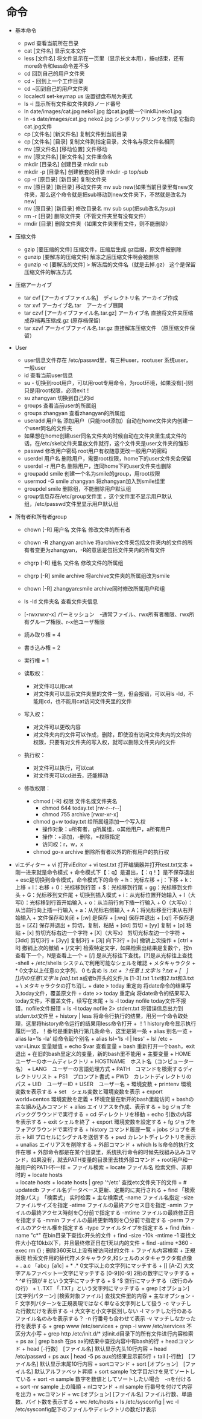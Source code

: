 # 命令


 - 基本命令
    + pwd 查看当前所在目录
    + cat [文件名]  显示文本文件
    + less [文件名] 将文件显示在一页里（显示长文本用），按q结束，还有more命令和less命令差不多
    + cd 回到自己的用户文件夹
    + cd - 回到上一个工作目录
    + cd ~回到自己的用户文件夹
    + localectl set-keymap us 设置键盘布局为美式
    + ls -i 显示所有文件和文件夹的iノード番号
    + ln date/images/cat.jpg neko1.jpg  给cat.jpg做一个link叫neko1.jpg
    + ln -s date/images/cat.jpg neko2.jpg シンボリックリンクを作成 它指向cat.jpg文件
    + cp [文件名] [新文件名]    复制文件到当前目录
    + cp [文件名] [目录]    复制文件到指定目录，文件名与原文件名相同
    + mv [原文件名] [移动位置]  文件移动
    + mv [原文件名] [新文件名]  文件重命名
    + mkdir [目录名]    创建目录    mkdir sub
    + mkdir -p [目录名]   创建嵌套的目录  mkdir -p top/sub
    + cp -r [原目录] [新目录]  复制文件夹
    + mv [原目录] [新目录]  移动文件夹  mv sub new(如果当前目录里有new文件夹，那么这个命令就是把sub移动到new文件夹下，不然就是改名为new)
    + mv [原目录] [新目录]  修改目录名  mv sub sup(把sub改名为sup)
    + rm -r [目录]  删除文件夹（不管文件夹里有没有文件）
    + rmdir [目录]  删除文件夹（如果文件夹里有文件，则不能删除）

  - 压缩文件
    + gzip [要压缩的文件]   压缩文件，压缩后生成.gz后缀，原文件被删除
    + gunzip [要解冻的压缩文件] 解冻之后压缩文件啊会被删除
    + gunzip -c [要解冻的文件] > 解冻后的文件名（就是去掉.gz）  这个是保留压缩文件的解冻方式
  
  - 压缩アーカイブ
    + tar cvf [アーカイブファイル名]　ディレクトリ名    アーカイブ作成
    + tar xvf アーカイブ名.tar　アーカイブ展開
    + tar czvf [アーカイブファイル名.tar.gz] アーカイブ名   直接将文件夹压缩成存档再压缩成.gz   (原存档保留)
    + tar xzvf アーカイブファイル名.tar.gz  直接解冻压缩文件    （原压缩文件保留）

  - User
    + user信息文件存在 /etc/passwd里，有三种user，rootuser 系统user，一般user
    + id 查看当前user信息
    + su -  切换到root用户，可以用root专用命令，为root环境，如果没有[-]则只是用root权限，必须exit！
    + su zhangyan 切换到自己的id
    + groups 查看当前user的所属组
    + groups zhangyan 查看zhangyan的所属组
    + useradd 用户名 添加用户（只能root添加）自动在home文件夹内创建一个user同名的文件夹
    + 如果想在home创建user同名文件夹的时候自动在文件夹里生成文件的话，在/etc/skel文件夹里放文件就行，这个文件夹是user文件夹的雏形
    + passwd 修改用户密码 root用户有权随意更改一般用户的密码
    + userdel 用户名    删除用户，需要root权限，home下的user文件夹会保留
    + userdel -r 用户名 删除用户，连同home下的user文件夹也删除
    + groupadd smile    创建一个名为smile的group，用root权限
    + usermod -G smile zhangyan 将zhangyan加入到smile组里
    + groupdel smile    删除组，不能删除用户默认组 
    + group信息存在/etc/group文件里 ，这个文件里不显示用户默认组，/etc/passwd文件里显示用户默认组

  - 所有者和所有者group
    + chown [-R] 用户名 文件名  修改文件的所有者
    + chown -R zhangyan archive 将archive文件夹包括文件夹内的文件的所有者变更为zhangyan，-R的意思是包括文件夹内的所有文件
    + chgrp [-R] 组名   文件名  修改文件的所属组
    + chgrp [-R] smile archive  将archive文件夹的所属组改为smile
    + chown [-R] zhangyan:smile archive同时修改所属用户和组
    + ls -ld 文件夹名   查看文件夹信息
    + [-rwxrwxr-x] パーミッション　-通常ファイル、rwx所有者権限、rwx所有グループ権限、r-x他ユーザ権限
    + 読み取り権 = 4
    + 書き込み権 = 2
    + 実行権 = 1

    + 读取权：
      + 对文件可以用cat
      + 对文件夹可以显示文件夹里的文件一览，但会报错，可以用ls -ld，不能用cd，也不能用cat访问文件夹里的文件
    + 写入权：
      + 对文件可以更改内容
      + 对文件夹内的文件可以作成，删除，即使没有访问文件夹内的文件的权限，只要有对文件夹的写入权，就可以删除文件夹内的文件
    + 执行权：
      + 对文件可以执行，可以cat
      + 对文件夹可以cd进去，还能移动
    + 修改权限：
      + chmod [-R] 权限 文件名或文件夹名
        + chmod 644 today.txt [rw-r--r--]
        + chmod 755 archive   [rwxr-xr-x]
      + chmod g+w today.txt 给所属组添加一个写入权
        + 操作对象：u所有者，g所属组，o其他用户，a所有用户
        + 操作：+添加，-删除，=权限指定
        + 访问权：r，w，x
      + chmod go-x archive 删除所有者以外的所有用户的执行权
  - viエディター
        + vi    打开viEditor
        + vi test.txt   打开编辑器并打开test.txt文本
        + 刚一进来就是命令模式
        + 命令模式下【：q】是退出，【：q！】是不保存退出
        + esc是切换到命令模式，命令模式下的命令
          + h：光标左移
          + j：下移
          + k：上移
          + l：右移
          + 0：光标移到行首
          + $：光标移到行尾
          + gg：光标移到文件头
          + G：光标移到文件尾
        + 切换到插入模式
          + i：从光标位置开始输入
          + I（大写i）：光标移到行首开始输入
          + o：从当前行向下插一行输入
          + O（大写o）：从当前行向上插一行输入
          + a：从光标右侧输入
          + A；将光标移至行末从右开始输入
        + 文件保存和关闭
          + [:w]    是保存
          + [:wq]   保存并退出
          + [:q!]   不保存退出
          + [ZZ]    保存并退出
        + 剪切，复制，粘贴
        + [dd]  剪切
        + [yy]  复制
        + [p]   粘贴
        + [x]   剪切光标右边一个字符
        + [X]（大写x）   剪切光标左边一个字符
        + [3dd] 剪切3行
        + [3yy] 复制3行
        + [3j]  向下3行
        + [u]   撤销上次操作
        + [ctrl + R]    撤销上次的撤销
        + [/文字]   检索特定文字，如果检索出结果是复数个，按n查看下一个，N是查看上一个
        + [/]   是从光标往下查找，[?]是从光标往上查找
    -shell
        + /etc/shells   システムで利用可能なシェルを確認
        + メタキャラクタ
        + * 0文字以上任意の文字列、０も含め     ls *.txt
        + ？任意１文字                          ls ?.txt
        + [　]　[]内の任意1文字                 ls [ab]*.txt a或者b开头的文件,ls [1-3].txt  1.txt和2.txt和3.txt
        + \ メタキャラクタの打ち消し
        + date > today 重定向 将date命令的结果写入today文件，覆盖原文件
        + date >> today 重定向 将date命令的结果写入today文件，不覆盖文件，续写在末尾
        + ls -l today nofile    today文件不报错，nofile文件报错
        + ls -l today nofile 2> stderr.txt  将错误信息出力到stderr.txt文件里
        + history | less    将命令行执行的结果，用另一个命令取处理，这里将history命令运行的结果用less命令打开
        + ！1   history命令显示执行履历一览，！番号是重新执行第几条命令，这里是第一条
        + alias 别名一览
        + alias la='ls -la' 给命令起个别名
        + alias lsl='ls -l | less'
        + lsl /etc
        + var=Linux 变量赋值
        + echo $var 查看变量
        + bash 重新打开一个bash，exit退出
        + 在旧的bash里定义的变量，新的bash里不能用
        + 主要变量
          + HOME ユーザーのホームディレクトリ
          + HOSTNAME　ホスト名（コンピューター名）
          + LANG　ユーザーの言語処理方式
          + PATH　コマンドを検索するディレクトリリスト
          + PS1　プロンプト書式
          + PWD　カレントディレクトリのパス
          + UID　ユーザーID
          + USER　ユーザー名
        + 環境変数
          + printenv 環境変数を表示する
          + set　シェル変数と環境変数を表示
          + export world=centos 環境変数を定義
          + 环境变量在新开的bash里能访问
        + bashの主な組み込みコマンド
          + alias   エイリアスを作成、表示する
          + bg      ジョブをバックグラウンドで実行する
          + cd      ディレクトリを移動
          + echo    引数の内容を表示する
          + exit    シェルを終了
          + export  環境変数を設定する
          + fg      ジョブをフォアグラウンドで実行する
          + history コマンド履歴一覧
          + jobs    ジョブを表示
          + kill    プロセルにシグナルを送信する
          + pwd     カレントディレクトリを表示
          + unalias エイリアスを削除する
        + 外部コマンド
          + which ls    ls命令的执行文件在哪
          + 外部命令都是在某个目录里，系统执行命令的时候先找組み込みコマンド，如果没有，就去PATH变量的目录里去找外部コマンド
          + root用户和一般用户的PATH不一样
        + ファイル検索
          + locate ファイル名   检索文件、非即时的
            + locate hosts  
            + locate *hosts*
            + locate hosts | grep '^/etc'   查找etc文件夹下的文件
            + # updatedb    ファイル名データベース更新、定期的に実行される
          + find 「検索対象パス」　「検索式」   实时检索
            + 主な検索式
                -name ファイル名指定
                -size ファイルサイズを指定
                -atime ファイルの最終アクセス日を指定
                -amin   ファイルの最終アクセス時刻を〇分前で指定する
                -mtime  ファイルの最終修正日を指定する
                -mmin   ファイルの最終更新時刻を〇分前で指定する
                -perm   ファイルのアクセル権を指定する
                -type   ファイルタイプを指定する
            + find /bin -name "c*"    在bin目录下查找c开头的文件
            + find -size -10k -mtime -1 查找文件大小在10kb以下，并且最终修正日在1天以内的文件
            + find -atime +360 -exec rm {} \;   删除360天以上没有被访问过的文件
          + ファイル内容検索
            + 正規表現  检索文件用的替代符メタキャラクタ,和シェルのメタキャラクタ有点像
              + .   a.c 「abc」[a1c]
              + *   .*  0文字以上の文字列にマッチする
              + []  [A-Z]   大文字アルファベット一文字にマッチする  [0-9][0-9]  2桁の数字にマッチする
              + ^   ^#  行頭が＃という文字にマッチする
              + $   ^$  空行にマッチする（改行のみの行）
              + \   \.TXT   「.TXT」という文字列にマッチする
            + grep [オプション]　[文字列パターン]   [検索対象ファイル]  查找文件里的内容
              + 主なオプション
                -F  文字列パターンを正規表現ではなく単なる文字列として扱う
                -c  マッチした行数だけを表示する
                -i  大文字と小文字区別しない
                -l  マッチした行のあるファイル名のみを表示する？
                -n  行番号も合わせて表示
                -v  マッチしなかった行を表示する
              + grep www /etc/services
              + grep -i www /etc/services   不区分大小写
              + grep http /etc/init.d/* 对init.d目录下的所有文件进行内容检索
              + ps ax | grep bash   在ps ax的结果中查找内容中有bash的行
              + headコマンド
                + head [-行数]　[ファイル名]    默认显示先头10行内容
                + head /etc/passwd
                + ps aux | head -5  ps aux的结果显示前5行
                + tail    [-行数]　[ファイル名]    默认显示末尾10行内容
              + sortコマンド
                + sort [オプション]　[ファイル名]   默认アルファベット昇順
                + sort sample 1文字目だけを見てソートしている
                + sort -n sample    数字を数値としてソートしたい場合　-nを付ける
                + sort -nr sample    上の降順
              + nlコマンド
                + nl sample 行番号を付けて内容を出力
              + wcコマンド
                + wc [オプション] [ファイル名]  ファイル行数、単語数、バイト数を表示する
                + wc /etc/hosts
                + ls /etc/sysconfig | wc -l /etc/sysconfig配下のファイルやディレクトリの数だけ表示


